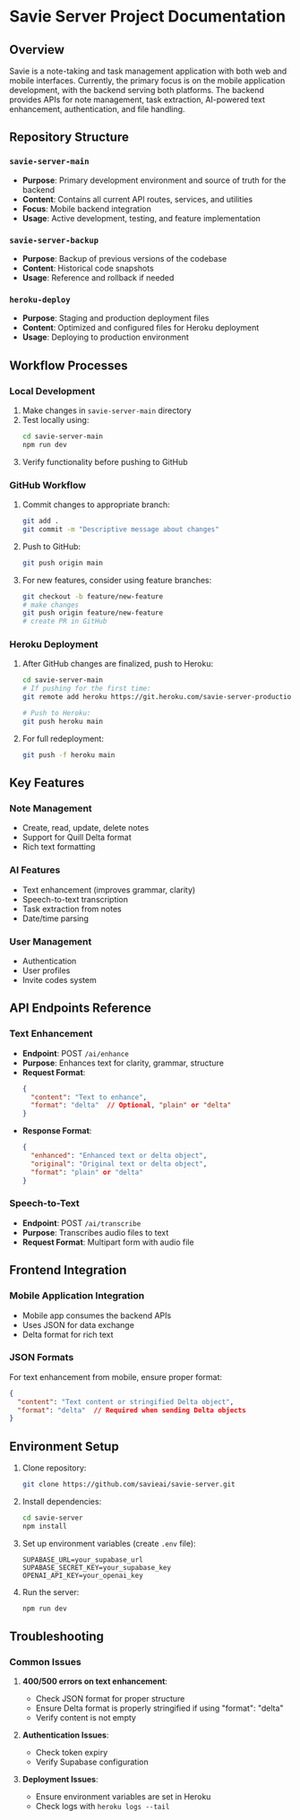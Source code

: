 # Savie Server Project Documentation

## Overview

Savie is a note-taking and task management application with both web and mobile interfaces. Currently, the primary focus is on the mobile application development, with the backend serving both platforms. The backend provides APIs for note management, task extraction, AI-powered text enhancement, authentication, and file handling.

## Repository Structure

### `savie-server-main`
- **Purpose**: Primary development environment and source of truth for the backend
- **Content**: Contains all current API routes, services, and utilities
- **Focus**: Mobile backend integration
- **Usage**: Active development, testing, and feature implementation

### `savie-server-backup`
- **Purpose**: Backup of previous versions of the codebase
- **Content**: Historical code snapshots
- **Usage**: Reference and rollback if needed

### `heroku-deploy`
- **Purpose**: Staging and production deployment files
- **Content**: Optimized and configured files for Heroku deployment
- **Usage**: Deploying to production environment

## Workflow Processes

### Local Development

1. Make changes in `savie-server-main` directory
2. Test locally using:
   ```bash
   cd savie-server-main
   npm run dev
   ```
3. Verify functionality before pushing to GitHub

### GitHub Workflow

1. Commit changes to appropriate branch:
   ```bash
   git add .
   git commit -m "Descriptive message about changes"
   ```
2. Push to GitHub:
   ```bash
   git push origin main
   ```
3. For new features, consider using feature branches:
   ```bash
   git checkout -b feature/new-feature
   # make changes
   git push origin feature/new-feature
   # create PR in GitHub
   ```

### Heroku Deployment

1. After GitHub changes are finalized, push to Heroku:
   ```bash
   cd savie-server-main
   # If pushing for the first time:
   git remote add heroku https://git.heroku.com/savie-server-production.git
   
   # Push to Heroku:
   git push heroku main
   ```
2. For full redeployment:
   ```bash
   git push -f heroku main
   ```

## Key Features

### Note Management
- Create, read, update, delete notes
- Support for Quill Delta format
- Rich text formatting

### AI Features
- Text enhancement (improves grammar, clarity)
- Speech-to-text transcription
- Task extraction from notes
- Date/time parsing

### User Management
- Authentication
- User profiles
- Invite codes system

## API Endpoints Reference

### Text Enhancement
- **Endpoint**: POST `/ai/enhance`
- **Purpose**: Enhances text for clarity, grammar, structure
- **Request Format**:
  ```json
  {
    "content": "Text to enhance",
    "format": "delta"  // Optional, "plain" or "delta"
  }
  ```
- **Response Format**:
  ```json
  {
    "enhanced": "Enhanced text or delta object",
    "original": "Original text or delta object",
    "format": "plain" or "delta"
  }
  ```

### Speech-to-Text
- **Endpoint**: POST `/ai/transcribe`
- **Purpose**: Transcribes audio files to text
- **Request Format**: Multipart form with audio file

## Frontend Integration

### Mobile Application Integration
- Mobile app consumes the backend APIs
- Uses JSON for data exchange
- Delta format for rich text

### JSON Formats
For text enhancement from mobile, ensure proper format:
```json
{
  "content": "Text content or stringified Delta object",
  "format": "delta"  // Required when sending Delta objects
}
```

## Environment Setup

1. Clone repository:
   ```bash
   git clone https://github.com/savieai/savie-server.git
   ```

2. Install dependencies:
   ```bash
   cd savie-server
   npm install
   ```

3. Set up environment variables (create `.env` file):
   ```
   SUPABASE_URL=your_supabase_url
   SUPABASE_SECRET_KEY=your_supabase_key
   OPENAI_API_KEY=your_openai_key
   ```

4. Run the server:
   ```bash
   npm run dev
   ```

## Troubleshooting

### Common Issues

1. **400/500 errors on text enhancement**:
   - Check JSON format for proper structure
   - Ensure Delta format is properly stringified if using "format": "delta"
   - Verify content is not empty

2. **Authentication Issues**:
   - Check token expiry
   - Verify Supabase configuration

3. **Deployment Issues**:
   - Ensure environment variables are set in Heroku
   - Check logs with `heroku logs --tail` 